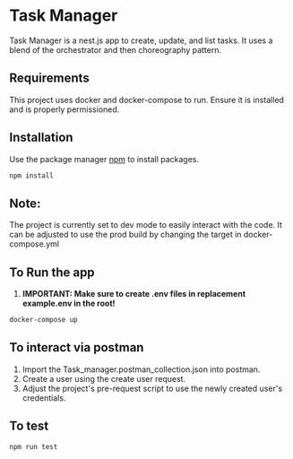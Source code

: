 # Task Manager

Task Manager is a nest.js app to create, update, and list tasks. It uses a blend of the orchestrator and then choreography pattern. 

## Requirements

This project uses docker and docker-compose to run. Ensure it is installed and is properly permissioned.

## Installation

Use the package manager [npm](https://www.npmjs.com/) to install packages.

```bash
npm install
```

## Note:

The project is currently set to dev mode to easily interact with the code. It can be adjusted to use the prod build by changing the target in docker-compose.yml

## To Run the app

1. **IMPORTANT: Make sure to create .env files in replacement example.env in the root!**

```bash
docker-compose up
```

## To interact via postman

1. Import the Task_manager.postman_collection.json into postman.
2. Create a user using the create user request.
3. Adjust the project's pre-request script to use the newly created user's credentials.

## To test

```bash
npm run test
```
